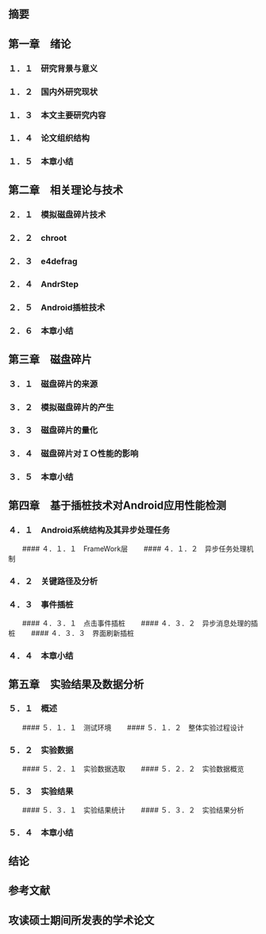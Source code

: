 ## 摘要
## 第一章　绪论
### １．１　研究背景与意义
### １．２　国内外研究现状
### １．３　本文主要研究内容
### １．４　论文组织结构
### １．５　本章小结
## 第二章　相关理论与技术
### ２．１　模拟磁盘碎片技术
### ２．２　chroot
### ２．３　e4defrag
### ２．４　AndrStep
### ２．５　Android插桩技术
### ２．６　本章小结
## 第三章　磁盘碎片
### ３．１　磁盘碎片的来源
### ３．２　模拟磁盘碎片的产生
### ３．３　磁盘碎片的量化
### ３．４　磁盘碎片对ＩＯ性能的影响
### ３．５　本章小结
## 第四章　基于插桩技术对Android应用性能检测
### ４．１　Android系统结构及其异步处理任务
　　#### ４．１．１　FrameWork层
　　#### ４．１．２　异步任务处理机制
### ４．２　关键路径及分析
### ４．３　事件插桩
　　#### ４．３．１　点击事件插桩
　　#### ４．３．２　异步消息处理的插桩
　　#### ４．３．３　界面刷新插桩
### ４．４　本章小结
## 第五章　实验结果及数据分析
### ５．１　概述
　　#### ５．１．１　测试环境
　　#### ５．１．２　整体实验过程设计
### ５．２　实验数据
　　#### ５．２．１　实验数据选取
　　#### ５．２．２　实验数据概览
### ５．３　实验结果
　　#### ５．３．１　实验结果统计
　　#### ５．３．２　实验结果分析
### ５．４　本章小结
## 结论
## 参考文献
## 攻读硕士期间所发表的学术论文
